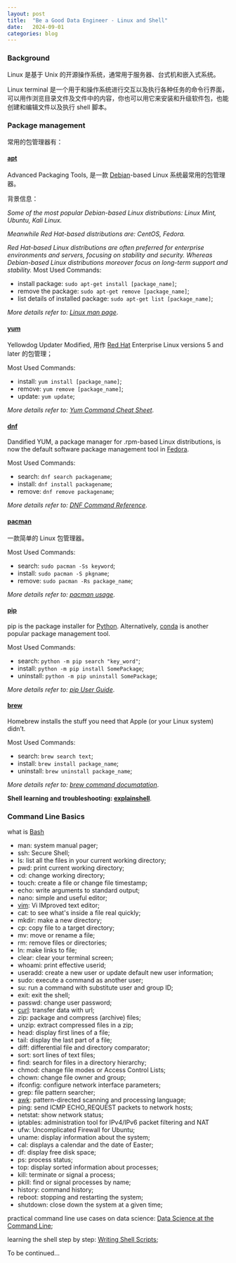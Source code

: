 ```yaml
---
layout: post
title:  "Be a Good Data Engineer - Linux and Shell"
date:   2024-09-01
categories: blog
---
```


### Background
Linux 是基于 Unix 的开源操作系统，通常用于服务器、台式机和嵌入式系统。

Linux terminal 是一个用于和操作系统进行交互以及执行各种任务的命令行界面，可以用作浏览目录文件及文件中的内容，你也可以用它来安装和升级软件包，也能创建和编辑文件以及执行 shell 脚本。

### Package management
常用的包管理器有：
#### [apt](https://wiki.debian.org/Apt)
Advanced Packaging Tools, 是一款 [Debian](https://www.debian.org/)-based Linux 系统最常用的包管理器。

背景信息：

*Some of the most popular Debian-based Linux distributions: Linux Mint, Ubuntu, Kali Linux.*

*Meanwhile Red Hat-based distributions are: CentOS, Fedora.*

*Red Hat-based Linux distributions are often preferred for enterprise environments and servers, focusing on stability and security. Whereas Debian-based Linux distributions moreover focus on long-term support and stability.*
Most Used Commands:
- install package: `sudo apt-get install [package_name]`;
- remove the package: `sudo apt-get remove [package_name]`;
- list details of installed package: `sudo apt-get list [package_name]`;

*More details refer to: [Linux man page](https://linux.die.net/man/8/apt-get)*.

#### [yum](https://docs.redhat.com/en/documentation/red_hat_enterprise_linux/5/html/deployment_guide/c1-yum)
Yellowdog Updater Modified, 用作 [Red Hat](https://www.redhat.com/en) Enterprise Linux versions 5 and later 的包管理；

Most Used Commands:
- install: `yum install [package_name]`;
- remove: `yum remove [package_name]`;
- update: `yum update`;

*More details refer to: [Yum Command Cheat Sheet](https://access.redhat.com/articles/yum-cheat-sheet)*.

#### [dnf](https://docs.fedoraproject.org/en-US/fedora/latest/system-administrators-guide/package-management/DNF/)
Dandified YUM, a package manager for .rpm-based Linux distributions, is now the default software package management tool in [Fedora](https://fedoraproject.org/).

Most Used Commands:
- search: `dnf search packagename`;
- install: `dnf install packagename`;
- remove: `dnf remove packagename`;

*More details refer to: [DNF Command Reference](https://dnf.readthedocs.io/en/latest/command_ref.html)*.

#### [pacman](https://pacman.archlinux.page/)
一款简单的 Linux 包管理器。

Most Used Commands:
- search: `sudo pacman -Ss keyword`;
- install: `sudo pacman -S pkgname`;
- remove: `sudo pacman -Rs package_name`;

*More details refer to: [pacman usage](https://wiki.archlinux.org/title/Pacman#Usage)*.

#### [pip](https://pip.pypa.io/en/stable/)
pip is the package installer for [Python](https://www.python.org/). Alternatively, [conda](https://www.anaconda.com/) is another popular package management tool.

Most Used Commands:
- search: `python -m pip search "key_word"`;
- install: `python -m pip install SomePackage`;
- uninstall: `python -m pip uninstall SomePackage`;

*More details refer to: [pip User Guide](https://pip.pypa.io/en/stable/user_guide/)*.

#### [brew](https://brew.sh/)
Homebrew installs the stuff you need that Apple (or your Linux system) didn’t.

Most Used Commands:
- search: `brew search text`;
- install: `brew install package_name`;
- uninstall: `brew uninstall package_name`;

*More details refer to: [brew command documatation](https://docs.brew.sh/Manpage)*.

**Shell learning and troubleshooting: [explainshell](https://explainshell.com/)**.

### Command Line Basics
what is [Bash](https://www.gnu.org/software/bash/)
- man: system manual pager;
- ssh: Secure Shell;
- ls: list all the files in your current working directory;
- pwd: print current working directory;
- cd: change working directory;
- touch: create a file or change file timestamp;
- echo: write arguments to standard output;
- nano: simple and useful editor;
- [vim](https://www.vim.org/): Vi IMproved text editor;
- cat: to see what's inside a file real quickly;
- mkdir: make a new directory;
- cp: copy file to a target directory;
- mv: move or rename a file;
- rm: remove files or directories;
- ln: make links to file;
- clear: clear your terminal screen;
- whoami: print effective userid;
- useradd: create a new user or update default new user information;
- sudo: execute a command as another user;
- su: run a command with substitute user and group ID;
- exit: exit the shell;
- passwd: change user password;
- [curl](https://curl.se/): transfer data with url;
- zip: package and compress (archive) files;
- unzip: extract compressed files in a zip;
- head: display first lines of a file;
- tail: display the last part of a file;
- diff: differential file and directory comparator;
- sort: sort lines of text files;
- find: search for files in a directory hierarchy;
- chmod: change file modes or Access Control Lists;
- chown: change file owner and group;
- ifconfig: configure network interface parameters;
- grep: file pattern searcher;
- [awk](https://www.gnu.org/software/gawk/manual/gawk.html): pattern-directed scanning and processing language;
- ping: send ICMP ECHO_REQUEST packets to network hosts;
- netstat: show network status;
- iptables: administration tool for IPv4/IPv6 packet filtering and NAT
- ufw: Uncomplicated Firewall for Ubuntu;
- uname: display information about the system;
- cal: displays a calendar and the date of Easter;
- df: display free disk space;
- ps: process status;
- top: display sorted information about processes;
- kill: terminate or signal a process;
- pkill: find or signal processes by name;
- history: command history;
- reboot: stopping and restarting the system;
- shutdown: close down the system at a given time;

practical command line use cases on data science: [Data Science at the Command Line](https://jeroenjanssens.com/dsatcl/list-of-command-line-tools);

learning the shell step by step: [Writing Shell Scripts](https://linuxcommand.org/lc3_writing_shell_scripts.php);

To be continued...